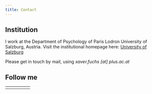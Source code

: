 ```yaml
---
title: Contact 
---
```


## Institution <i class="fa fa-lg fa-university" style="font-size:120%; color:limegreen;"></i>
I work at the Department of Psychology of Paris Lodron University of Salzburg, Austria. 
Visit the institutional homepage here:
[University of Salzburg](www.plus.ac.at)

Please get in touch by mail, using *xaver.fuchs [at] plus.ac.at*

## Follow me
<table style="width: 100%; border: none">
  <tr>
    <td> <a href="https://bsky.app/profile/xaverfuchs.bsky.social"> <i class="fa-brands fa-bluesky" style="font-size:200%; color:limegreen;"></i> </a> </td>
    <td> <a href="https://www.researchgate.net/profile/Xaver-Fuchs"> <i class="fab fa-researchgate" style="font-size:200%; color:limegreen;"></i> </a> </td>
    <td> <a href="www.github.com/xaverfuchs"> <i class="fab fa-github" style="font-size:200%; color:limegreen;"></i> </a> </td>
    <td> <a href="https://scholar.google.com/citations?hl=de&user=rA99FJwAAAAJ"> <i class="fab fa-google" style="font-size:200%; color:limegreen;"></i> </a> </td>
    <td> <a href="https://orcid.org/0000-0002-7690-8969"> <i class="fab fa-orcid" style="font-size:200%; color:limegreen;"></i> </a> </td>
  </tr>
</table> 



